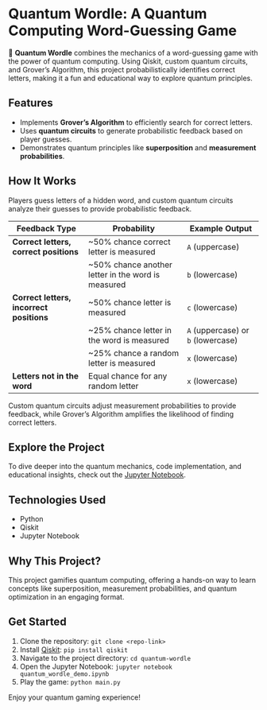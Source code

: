 # Quantum Wordle: A Quantum Computing Word-Guessing Game

🚀 **Quantum Wordle** combines the mechanics of a word-guessing game with the power of quantum computing. Using Qiskit, custom quantum circuits, and Grover’s Algorithm, this project probabilistically identifies correct letters, making it a fun and educational way to explore quantum principles.

## Features
- Implements **Grover’s Algorithm** to efficiently search for correct letters.
- Uses **quantum circuits** to generate probabilistic feedback based on player guesses.
- Demonstrates quantum principles like **superposition** and **measurement probabilities**.

## How It Works
Players guess letters of a hidden word, and custom quantum circuits analyze their guesses to provide probabilistic feedback.


| Feedback Type                   | Probability        | Example Output       |
|---------------------------------|--------------------|----------------------|
| **Correct letters, correct positions** | ~50% chance correct letter is measured | `A` (uppercase)       |
|                                 | ~50% chance another letter in the word is measured | `b` (lowercase)       |
| **Correct letters, incorrect positions** | ~50% chance letter is measured         | `c` (lowercase)       |
|                                 | ~25% chance letter in the word is measured | `A` (uppercase) or `b` (lowercase)      |
|                                 | ~25% chance a random letter is measured    | `x` (lowercase)       |
| **Letters not in the word**     | Equal chance for any random letter         | `x` (lowercase)       |


Custom quantum circuits adjust measurement probabilities to provide feedback, while Grover’s Algorithm amplifies the likelihood of finding correct letters.

## Explore the Project
To dive deeper into the quantum mechanics, code implementation, and educational insights, check out the [Jupyter Notebook](https://github.com/matttavares9/quantum-wordle/blob/main/quantum_wordle_demo.ipynb).

## Technologies Used
- Python
- Qiskit
- Jupyter Notebook

## Why This Project?
This project gamifies quantum computing, offering a hands-on way to learn concepts like superposition, measurement probabilities, and quantum optimization in an engaging format.

## Get Started
1. Clone the repository: `git clone <repo-link>`
2. Install [Qiskit](https://docs.quantum.ibm.com/guides/install-qiskit): `pip install qiskit`
3. Navigate to the project directory: `cd quantum-wordle`
4. Open the Jupyter Notebook: `jupyter notebook quantum_wordle_demo.ipynb`
5. Play the game: `python main.py`

Enjoy your quantum gaming experience!
